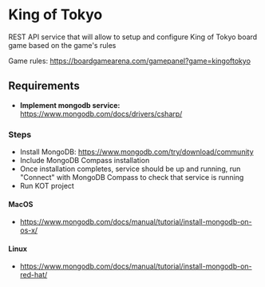 # King of Tokyo

REST API service that will allow to setup and configure King of Tokyo board game based on the game's rules

Game rules: https://boardgamearena.com/gamepanel?game=kingoftokyo

## Requirements

* **Implement mongodb service:**
https://www.mongodb.com/docs/drivers/csharp/

### Steps
- Install MongoDB: https://www.mongodb.com/try/download/community
- Include MongoDB Compass installation
- Once installation completes, service should be up and running, run "Connect" with MongoDB Compass to check that service is running
- Run KOT project

#### MacOS
- https://www.mongodb.com/docs/manual/tutorial/install-mongodb-on-os-x/

#### Linux
- https://www.mongodb.com/docs/manual/tutorial/install-mongodb-on-red-hat/
